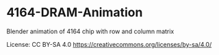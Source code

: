 # 4164-DRAM-Animation
Blender animation of 4164 chip with row and column matrix

License: CC BY-SA 4.0 https://creativecommons.org/licenses/by-sa/4.0/
